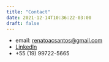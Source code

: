 ```yaml
---
title: "Contact"
date: 2021-12-14T10:36:22-03:00
draft: false
---
```


 * email: [renatoacsantos@gmail.com](mailto:renatoacsantos@gmail.com)
 * [LinkedIn](https://linkedin.com/in/renato-augusto-corrêa-dos-santos-263202132/)
 * +55 (19) 99722-5665
